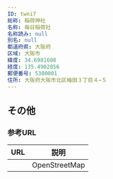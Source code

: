 ```yaml
---
ID: twni7
総称: 稲荷神社
名称: 毎日稲荷社
名称読み: null
別名: null
都道府県: 大阪府
区域: 大阪市
緯度: 34.6981608
経度: 135.4902856
郵便番号: 5300001
住所: 大阪府大阪市北区梅田３丁目４−５
---
```


## その他

### 参考URL

| URL | 説明          |
| --- | ------------- |
|     | OpenStreetMap |
